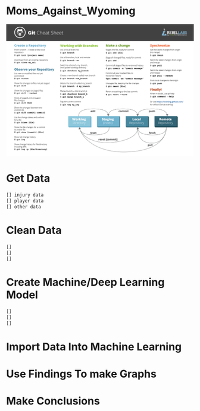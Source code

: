 # Moms_Against_Wyoming
![alt text](GitCommands.png)

# Get Data
    [] injury data
    [] player data
    [] other data

# Clean Data
    [] 
    []
    []

# Create Machine/Deep Learning Model
    []
    []
    []

# Import Data Into Machine Learning

# Use Findings To make Graphs

# Make Conclusions

